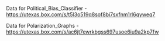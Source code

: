 Data for Political_Bias_Classifier - https://utexas.box.com/s/t5l3o519q8sof8bi7sxfnm1rl6qyweq7

Data for Polarization_Graphs - https://utexas.box.com/s/ac6jt7ewrkbgss697usoe6iu9a2kp7fw

